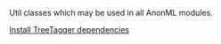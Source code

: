 Util classes which may be used in all AnonML modules.

[Install TreeTagger dependencies](https://dkpro.github.io/dkpro-core/releases/1.8.0/docs/developer-guide.html#_example_how_to_package_treetagger_binaries_and_models)